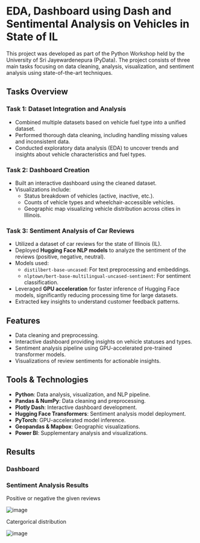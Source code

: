 # EDA, Dashboard using Dash and Sentimental Analysis on Vehicles in State of IL  

This project was developed as part of the Python Workshop held by the University of Sri Jayewardenepura (PyData). The project consists of three main tasks focusing on data cleaning, analysis, visualization, and sentiment analysis using state-of-the-art techniques.  

## Tasks Overview  

### Task 1: Dataset Integration and Analysis  
- Combined multiple datasets based on vehicle fuel type into a unified dataset.  
- Performed thorough data cleaning, including handling missing values and inconsistent data.  
- Conducted exploratory data analysis (EDA) to uncover trends and insights about vehicle characteristics and fuel types.  

### Task 2: Dashboard Creation  
- Built an interactive dashboard using the cleaned dataset.  
- Visualizations include:  
  - Status breakdown of vehicles (active, inactive, etc.).  
  - Counts of vehicle types and wheelchair-accessible vehicles.  
  - Geographic map visualizing vehicle distribution across cities in Illinois.  

### Task 3: Sentiment Analysis of Car Reviews  
- Utilized a dataset of car reviews for the state of Illinois (IL).  
- Deployed **Hugging Face NLP models** to analyze the sentiment of the reviews (positive, negative, neutral).  
- Models used:  
  - `distilbert-base-uncased`: For text preprocessing and embeddings.  
  - `nlptown/bert-base-multilingual-uncased-sentiment`: For sentiment classification.  
- Leveraged **GPU acceleration** for faster inference of Hugging Face models, significantly reducing processing time for large datasets.  
- Extracted key insights to understand customer feedback patterns.  

## Features  
- Data cleaning and preprocessing.  
- Interactive dashboard providing insights on vehicle statuses and types.  
- Sentiment analysis pipeline using GPU-accelerated pre-trained transformer models.  
- Visualizations of review sentiments for actionable insights.  

## Tools & Technologies  
- **Python**: Data analysis, visualization, and NLP pipeline.  
- **Pandas & NumPy**: Data cleaning and preprocessing.  
- **Plotly Dash**: Interactive dashboard development.  
- **Hugging Face Transformers**: Sentiment analysis model deployment.  
- **PyTorch**: GPU-accelerated model inference.  
- **Geopandas & Mapbox**: Geographic visualizations.  
- **Power BI**: Supplementary analysis and visualizations.  


## Results 
### Dashboard





### Sentiment Analysis Results

Positive or negative the given reviews

![image](https://github.com/user-attachments/assets/d63a19ba-b80b-4c6d-a310-5d814b504b8c)


Catergorical distribution

![image](https://github.com/user-attachments/assets/2999fb12-496d-4fa6-b5a9-322831f93d7a)


